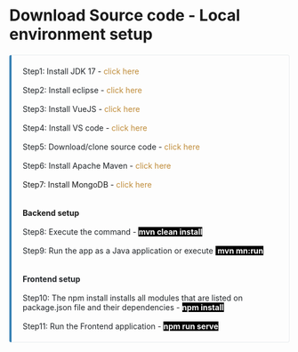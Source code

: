 # Download Source code - Local environment setup

<div class="github" style="border-color: rgb(233, 236, 239) rgb(233, 236, 239) rgb(233, 236, 239) rgb(58, 131, 181); border-image: initial; border-radius: 0.25rem; border-style: solid; border-width: 1px 1px 1px 0.25rem; box-sizing: border-box; margin-bottom: 1.25rem; margin-top: 1.25rem; overflow-wrap: break-word; padding: 1.25rem;"><p style="box-sizing: border-box; color: #212529; margin: 0px;"><span style="font-family: inherit;">Step1: Install JDK 17 -&nbsp;<a href="https://www.oracle.com/java/technologies/downloads/" style="background: transparent; color: #bf8b38; text-decoration-line: none;">click here</a></span></p><p style="box-sizing: border-box; color: #212529; margin: 0px;"><span style="font-family: inherit;"><br></span></p><p style="box-sizing: border-box; color: #212529; margin: 0px;"><span style="font-family: inherit;">Step2: Install eclipse -&nbsp;<a href="https://www.eclipse.org/downloads/" style="background: transparent; color: #bf8b38; text-decoration-line: none;">click here</a></span></p><p style="box-sizing: border-box; color: #212529; margin: 0px;"><span style="font-family: inherit;"><br></span></p><p style="box-sizing: border-box; color: #212529; margin: 0px;"><span style="font-family: inherit;">Step3: Install VueJS -&nbsp;<a href="https://v2.vuejs.org/v2/guide/installation.html?redirect=true" style="background: transparent; color: #bf8b38; text-decoration-line: none;">click here</a></span></p><p style="box-sizing: border-box; color: #212529; margin: 0px;"><span style="font-family: inherit;"><br></span></p><p style="box-sizing: border-box; color: #212529; margin: 0px;"><span style="font-family: inherit;">Step4: Install VS code -&nbsp;<a href="https://code.visualstudio.com/" style="background: transparent; color: #bf8b38; text-decoration-line: none;">click here</a></span></p><p style="box-sizing: border-box; color: #212529; margin: 0px;"><span style="font-family: inherit;"><br></span></p><p style="box-sizing: border-box; color: #212529; margin: 0px;"><span style="font-family: inherit;">Step5: Download/clone source code -&nbsp;<a href="https://github.com/knowledgefactory4u/Micronaut" style="background: transparent; color: #bf8b38; text-decoration-line: none;">click here</a></span></p><p style="box-sizing: border-box; color: #212529; margin: 0px;"><span style="font-family: inherit;"><br></span></p><p style="box-sizing: border-box; margin: 0px;"><span style="color: #212529;"><span style="font-family: inherit;">Step6: Install Apache Maven -&nbsp;<a href="https://maven.apache.org/install.html" style="background: transparent; color: #bf8b38; text-decoration-line: none;">click here</a></span></span></p><p style="box-sizing: border-box; margin: 0px;"><span style="font-family: inherit;"><br></span></p><p style="box-sizing: border-box; margin: 0px;"><span style="font-family: inherit;">Step7: Install MongoDB -&nbsp;<a href="https://www.mongodb.com/try/download/community" style="background: transparent; color: #bf8b38; text-decoration-line: none;">click here</a></span></p><p style="box-sizing: border-box; margin: 0px;"><span style="font-family: inherit;"><br></span></p><p style="box-sizing: border-box; margin: 0px;"><span style="font-family: inherit;"><br></span></p><h4 style="box-sizing: border-box; font-weight: 400; margin: 0px;"><b>Backend setup</b></h4><div><b><br></b></div><p style="box-sizing: border-box; margin: 0px;"><span style="font-family: inherit;"><span style="color: #212529;">Step8: Execute the command -&nbsp;</span><b><span style="background-color: black; color: white;">mvn clean install</span></b></span></p><p style="box-sizing: border-box; color: #212529; margin: 0px;"><span style="font-family: inherit;"><br></span></p><p style="box-sizing: border-box; margin: 0px;"><span style="font-family: inherit;"><span style="color: #212529;">Step9: Run the app as a Java application or execute&nbsp;</span><span style="background-color: black; color: white;">&nbsp;</span></span><span style="color: white;"><b style="background-color: black;">mvn mn:run</b></span></p><p style="box-sizing: border-box; margin: 0px;"><b><span style="background-color: black; color: white;"><span style="font-family: inherit;"><br></span></span></b></p><p style="box-sizing: border-box; color: #212529; margin: 0px;"><span style="font-family: inherit;"><br></span></p><h4 style="box-sizing: border-box; color: #212529; font-weight: 400; margin: 0px;"><b>Frontend setup</b></h4><div><b><br></b></div><p style="box-sizing: border-box; margin: 0px;"><span style="font-family: inherit;"><span style="color: #212529;">Step10:&nbsp;The npm install installs all modules that are listed on package.json file and their dependencies -&nbsp;</span><span style="background-color: black;"><span style="color: white;"><b>npm install</b></span></span></span></p><p style="box-sizing: border-box; color: #212529; margin: 0px;"><span style="font-family: inherit;"><br></span></p><p style="box-sizing: border-box; margin: 0px;"><span style="font-family: inherit;"><span style="color: #212529;">Step11: Run the Frontend application -&nbsp;</span><b><span style="background-color: black; color: white;">npm run serve</span></b></span></p></div>
